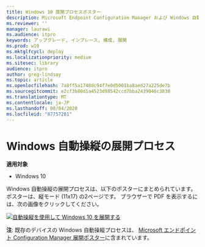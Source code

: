 ```yaml
---
title: Windows 10 展開プロセスポスター
description: Microsoft Endpoint Configuration Manager および Windows 自動操縦用の Windows 10 展開プロセスフローを表示してダウンロードします。
ms.reviewer: ''
manager: laurawi
ms.audience: itpro
keywords: アップグレード, インプレース, 構成, 展開
ms.prod: w10
ms.mktglfcycl: deploy
ms.localizationpriority: medium
ms.sitesec: library
audience: itpro
author: greg-lindsay
ms.topic: article
ms.openlocfilehash: 7a8ff5a1748dc94f7e0d5001ba8aed27a225de7b
ms.sourcegitcommit: e2cf3b80d1a4523d98542ccd7bba2439046c3830
ms.translationtype: MT
ms.contentlocale: ja-JP
ms.lasthandoff: 08/04/2020
ms.locfileid: "87757281"
---
```

#  <a name="windows-autopilot-deployment-process"></a>Windows 自動操縦の展開プロセス

**適用対象**
-   Windows 10

Windows 自動操縦の展開プロセスは、以下のポスターにまとめられています。 ポスターは、縦モード (11x17) の2ページです。 ブラウザーで PDF を表示するには、次の画像をクリックしてください。

[![自動操縦を使用して Windows 10 を展開する](media/windows10-autopilot-flowchart.png)](media/Windows10AutopilotFlowchart.pdf)

**注**: 既存のデバイスの Windows 自動操縦プロセスは、 [Microsoft エンドポイント Configuration Manager 展開ポスター](https://docs.microsoft.com/windows/deployment/windows-10-deployment-posters#deploy-windows-10-with-microsoft-endpoint-configuration-manager)に含まれています。 